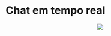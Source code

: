 # Chat em tempo real
<p align="center">
<img src="https://i.postimg.cc/mkH41h2b/Captura-de-tela-2025-09-30-230138.png">
</p>

